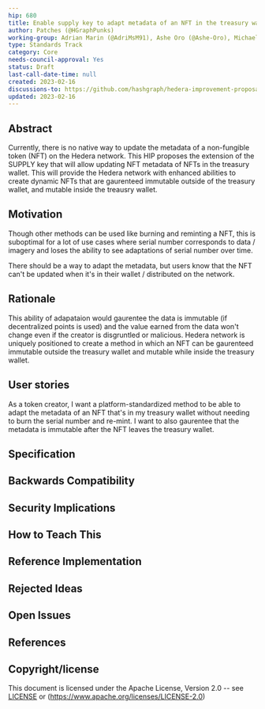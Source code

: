```yaml
---
hip: 680
title: Enable supply key to adapt metadata of an NFT in the treasury wallet
author: Patches (@HGraphPunks)
working-group: Adrian Marin (@AdriMsM91), Ashe Oro (@Ashe-Oro), Michael Garber (@mgarbs)
type: Standards Track
category: Core
needs-council-approval: Yes
status: Draft
last-call-date-time: null
created: 2023-02-16
discussions-to: https://github.com/hashgraph/hedera-improvement-proposal/discussions/660
updated: 2023-02-16
---
```


## Abstract

Currently, there is no native way to update the metadata of a non-fungible token (NFT) on the Hedera network. This HIP proposes the extension of the SUPPLY key that will allow updating NFT metadata of NFTs in the treasury wallet. This will provide the Hedera network with enhanced abilities to create dynamic NFTs that are gaurenteed immutable outside of the treasury wallet, and mutable inside the treausry wallet. 

## Motivation

Though other methods can be used like burning and reminting a NFT, this is suboptimal for a lot of use cases where serial number corresponds to data / imagery and loses the ability to see adaptations of serial number over time. 

There should be a way to adapt the metadata, but users know that the NFT can't be updated when it's in their wallet / distributed on the network.


## Rationale

 This ability of adapataion would gaurentee the data is immutable (if decentralized points is used) and the value earned from the data won't change even if the creator is disgruntled or malicious. Hedera network is uniquely positioned to create a method in which an NFT can be gaurenteed immutable outside the treasury wallet and mutable while inside the treasury wallet.


## User stories

As a token creator, I want a platform-standardized method to be able to adapt the metadata of an NFT that's in my treasury wallet without needing to burn the serial number and re-mint. I want to also gaurentee that the metadata is immutable after the NFT leaves the treasury wallet. 
  
## Specification


## Backwards Compatibility


## Security Implications


## How to Teach This


## Reference Implementation


## Rejected Ideas


## Open Issues


## References



## Copyright/license

This document is licensed under the Apache License, Version 2.0 -- see [LICENSE](../LICENSE) or (https://www.apache.org/licenses/LICENSE-2.0)
